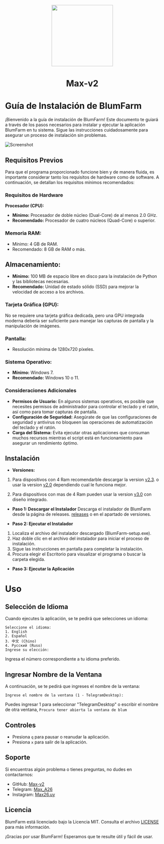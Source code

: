 
<p align="center">
  <img src="https://github.com/Max-v2/BlumFarm_v2.0/blob/main/Img/Logo.png" width="200"/>  <h1 align="center">Max-v2</h1>
</p>

# **Guía de Instalación de BlumFarm**
¡Bienvenido a la guía de instalación de BlumFarm! Este documento te guiará a través de los pasos necesarios para instalar y ejecutar la aplicación BlumFarm en tu sistema. Sigue las instrucciones cuidadosamente para asegurar un proceso de instalación sin problemas.

![Screenshot](https://github.com/Max-v2/BlumFarm_v2.0/blob/main/Img/Img.png)

## **Requisitos Previos**
Para que el programa proporcionado funcione bien y de manera fluida, es importante considerar tanto los requisitos de hardware como de software. A continuación, se detallan los requisitos mínimos recomendados:

### **Requisitos de Hardware**
**Procesador (CPU):** 
- **Mínimo:** Procesador de doble núcleo (Dual-Core) de al menos 2.0 GHz.
- **Recomendado:** Procesador de cuatro núcleos (Quad-Core) o superior.
  
### **Memoria RAM:**
- Mínimo: 4 GB de RAM.
- Recomendado: 8 GB de RAM o más.
  
## **Almacenamiento:** ##
- **Mínimo:** 100 MB de espacio libre en disco para la instalación de Python y las bibliotecas necesarias.
- **Recomendado:** Unidad de estado sólido (SSD) para mejorar la velocidad de acceso a los archivos.
  
### **Tarjeta Gráfica (GPU):**
No se requiere una tarjeta gráfica dedicada, pero una GPU integrada moderna debería ser suficiente para manejar las capturas de pantalla y la manipulación de imágenes.

### **Pantalla:**
- Resolución mínima de 1280x720 píxeles.

### **Sistema Operativo:**
- **Mínimo:** Windows 7.
- **Recomendado:** Windows 10 o 11.


### **Consideraciones Adicionales**
- **Permisos de Usuario:** En algunos sistemas operativos, es posible que necesites permisos de administrador para controlar el teclado y el ratón, así como para tomar capturas de pantalla.
- **Configuración de Seguridad:** Asegúrate de que las configuraciones de seguridad y antivirus no bloqueen las operaciones de automatización del teclado y el ratón.
- **Carga del Sistema:** Evita ejecutar otras aplicaciones que consuman muchos recursos mientras el script está en funcionamiento para asegurar un rendimiento óptimo.

## **Instalación**

- **Versiones:**
1. Para dispositivos con 4 Ram recomendarble descargar la version [v2.3](https://github.com/Max-v2/BlumFarm/releases/tag/v2.3). o usar la version [v2.0](https://github.com/Max-v2/BlumFarm/releases/tag/v2.0) dependiendo cual le funciona mejor.

2. Para dispositivos con mas de 4 Ram pueden usar la version [v3.0](https://github.com/Max-v2/BlumFarm/releases/tag/v3.0) con diseño integrado. 

- **Paso 1: Descargar el Instalador**
Descarga el instalador de BlumFarm desde la página de releases. [releases](https://github.com/Max-v2/BlumFarm_v2.0/releases) o en el apartado de versiones.

- **Paso 2: Ejecutar el Instalador**

1. Localiza el archivo del instalador descargado (BlumFarm-setup.exe).
2. Haz doble clic en el archivo del instalador para iniciar el proceso de instalación.
3. Sigue las instrucciones en pantalla para completar la instalación. 
4. Procura elegir el Escritorio para visualizar el programa o buscar la carpeta elegida.

- **Paso 3: Ejecutar la Aplicación**

# **Uso**

## **Selección de Idioma**
Cuando ejecutes la aplicación, se te pedirá que selecciones un idioma:
```
Seleccione el idioma:
1. English
2. Español
3. 中文 (Chino)
4. Русский (Ruso)
Ingrese su elección:
```
Ingresa el número correspondiente a tu idioma preferido.

## **Ingresar Nombre de la Ventana**
A continuación, se te pedirá que ingreses el nombre de la ventana:
```
Ingrese el nombre de la ventana (1 - TelegramDesktop):
```
Puedes ingresar 1 para seleccionar "TelegramDesktop" o escribir el nombre de otra ventana, ```Procura tener abierta la ventana de blum ```

## **Controles**
- Presiona ```q``` para pausar o reanudar la aplicación.
- Presiona ```x``` para salir de la aplicación.
  
## **Soporte**
Si encuentras algún problema o tienes preguntas, no dudes en contactarnos:

- GitHub: [Max-v2](https://github.com/Max-v2)
- Telegram: [Max_A26](https://t.me/Max_A26)
- Instagram: [Max26.uy](https://www.instagram.com/Max26.uy )

## **Licencia**
BlumFarm está licenciado bajo la Licencia MIT. Consulta el archivo [LICENSE](https://github.com/Max-v2/BlumFarm_v2.0/blob/main/LICENSE) para más información.

¡Gracias por usar BlumFarm! Esperamos que te resulte útil y fácil de usar.
